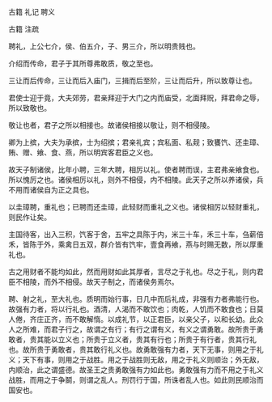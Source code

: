  
 古籍 礼记 聘义 
 
 
 
 
 
 古籍 注疏 
 
 

聘礼，上公七介，侯、伯五介，子、男三介，所以明贵贱也。

 
介绍而传命，君子于其所尊弗敢质，敬之至也。

 
三让而后传命，三让而后入庙门，三揖而后至阶，三让而后升，所以致尊让也。

 
君使士迎于竟，大夫郊劳，君亲拜迎于大门之内而庙受，北面拜贶，拜君命之辱，所以致敬也。

 
敬让也者，君子之所以相接也。故诸侯相接以敬让，则不相侵陵。

 
卿为上摈，大夫为承摈，士为绍摈；君亲礼宾；宾私面、私觌；致饔饩、还圭璋、贿、赠、飨、食、燕，所以明宾客君臣之义也。

 
故天子制诸侯，比年小聘，三年大聘，相厉以礼。使者聘而误，主君弗亲飨食也。所以愧厉之也。诸侯相厉以礼，则外不相侵，内不相陵。此天子之所以养诸侯，兵不用而诸侯自为正之具也。

 
以圭璋聘，重礼也；已聘而还圭璋，此轻财而重礼之义也。诸侯相厉以轻财重礼，则民作让矣。

 
主国待客，出入三积，饩客于舍，五牢之具陈于内，米三十车，禾三十车，刍薪倍禾，皆陈于外，乘禽日五双，群介皆有饩牢，壹食再飨，燕与时赐无数，所以厚重礼也。

 
古之用财者不能均如此，然而用财如此其厚者，言尽之于礼也。尽之于礼，则内君臣不相陵，而外不相侵。故天子制之，而诸侯务焉尔。

 
聘、射之礼，至大礼也。质明而始行事，日几中而后礼成，非强有力者弗能行也。故强有力者，将以行礼也。酒清，人渴而不敢饮也；肉乾，人饥而不敢食也；日莫人倦，齐庄正齐，而不敢解惰。以成礼节，以正君臣，以亲父子，以和长幼。此众人之所难，而君子行之，故谓之有行；有行之谓有义，有义之谓勇敢。故所贵于勇敢者，贵其能以立义也；所贵于立义者，贵其有行也；所贵于有行者，贵其行礼也。故所贵于勇敢者，贵其敢行礼义也。故勇敢强有力者，天下无事，则用之于礼义；天下有事，则用之于战胜。用之于战胜则无敌，用之于礼义则顺治；外无敌，内顺治，此之谓盛德。故圣王之贵勇敢强有力如此也。勇敢强有力而不用之于礼义战胜，而用之于争鬬，则谓之乱人。刑罚行于国，所诛者乱人也。如此则民顺治而国安也。

 